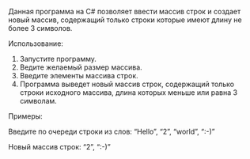 Данная программа на C# позволяет ввести массив строк и создает новый массив, 
содержащий только строки которые имеют длину не более 3 символов.

Использование:
1) Запустите программу.
2) Ведите желаемый размер массива.
3) Введите элементы массива строк.
4) Программа выведет новый массив строк, содержащий только строки исходного массива, длина которых меньше или равна 3 символам.
   
Примеры:


Введите по очереди строки из слов: “Hello”, “2”, “world”, “:-)”


Новый массив строк: “2”, “:-)”
